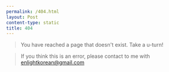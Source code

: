 ```yaml
---
permalink: /404.html
layout: Post
content-type: static
title: 404
---
```


> You have reached a page that doesn't exist. Take a u-turn!

> If you think this is an error, please contact to me with enlightkorean@gmail.com